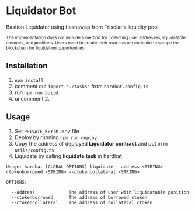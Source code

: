 # Liquidator Bot

Bastion Liquidator using flashswap from Trisolaris liquidity pool.

<sub>

The implementation does not include a method for collecting user addresses, liquidatable amounts, and positions. Users need to create their own custom endpoint to scrape the blockchain for liquidation opportunities.

</sub>

## Installation

1. `npm install`
2. comment out `import "./tasks"` from `hardhat.config.ts`
3. run `npm run build`
4. uncomment 2.

## Usage

1. Set `PRIVATE_KEY` in .env file
2. Deploy by running `npm run deploy`
3. Copy the address of deployed **Liquidator contract** and put in in `utils/config.ts`
4. Liquidate by calling **liquidate task** in hardhat

```
Usage: hardhat [GLOBAL OPTIONS] liquidate --address <STRING> --ctokenborrowed <STRING> --ctokencollateral <STRING>

OPTIONS:

  --address             The address of user with liquidatable position
  --ctokenborrowed      The address of borrowed ctoken
  --ctokencollateral    The address of collateral ctoken
```
